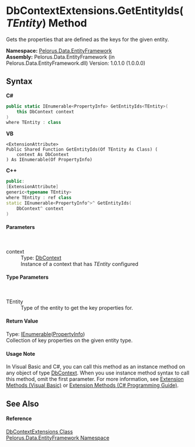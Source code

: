 # DbContextExtensions.GetEntityIds(*TEntity*) Method 
 

Gets the properties that are defined as the keys for the given entity.

**Namespace:**&nbsp;<a href="55312241">Pelorus.Data.EntityFramework</a><br />**Assembly:**&nbsp;Pelorus.Data.EntityFramework (in Pelorus.Data.EntityFramework.dll) Version: 1.0.1.0 (1.0.0.0)

## Syntax

**C#**<br />
``` C#
public static IEnumerable<PropertyInfo> GetEntityIds<TEntity>(
	this DbContext context
)
where TEntity : class

```

**VB**<br />
``` VB
<ExtensionAttribute>
Public Shared Function GetEntityIds(Of TEntity As Class) ( 
	context As DbContext
) As IEnumerable(Of PropertyInfo)
```

**C++**<br />
``` C++
public:
[ExtensionAttribute]
generic<typename TEntity>
where TEntity : ref class
static IEnumerable<PropertyInfo^>^ GetEntityIds(
	DbContext^ context
)
```


#### Parameters
&nbsp;<dl><dt>context</dt><dd>Type: <a href="http://msdn2.microsoft.com/en-us/library/gg679505" target="_blank">DbContext</a><br />Instance of a context that has *TEntity* configured</dd></dl>

#### Type Parameters
&nbsp;<dl><dt>TEntity</dt><dd>Type of the entity to get the key properties for.</dd></dl>

#### Return Value
Type: <a href="http://msdn2.microsoft.com/en-us/library/9eekhta0" target="_blank">IEnumerable</a>(<a href="http://msdn2.microsoft.com/en-us/library/8z852kf5" target="_blank">PropertyInfo</a>)<br />Collection of key properties on the given entity type.

#### Usage Note
In Visual Basic and C#, you can call this method as an instance method on any object of type <a href="http://msdn2.microsoft.com/en-us/library/gg679505" target="_blank">DbContext</a>. When you use instance method syntax to call this method, omit the first parameter. For more information, see <a href="http://msdn.microsoft.com/en-us/library/bb384936.aspx">Extension Methods (Visual Basic)</a> or <a href="http://msdn.microsoft.com/en-us/library/bb383977.aspx">Extension Methods (C# Programming Guide)</a>.

## See Also


#### Reference
<a href="7F5D0833">DbContextExtensions Class</a><br /><a href="55312241">Pelorus.Data.EntityFramework Namespace</a><br />